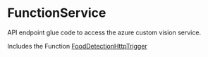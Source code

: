 # FunctionService
API endpoint glue code to access the azure custom vision service.

Includes the Function [FoodDetectionHttpTrigger](https://github.com/hackathon-rezepte-app/FunctionService/tree/master/FoodDetectionHttpTrigger)
